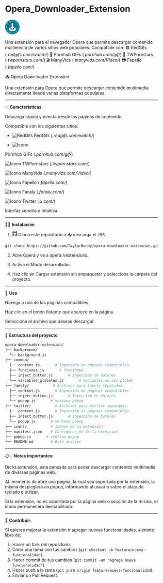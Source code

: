# Opera_Downloader_Extension
![Icon](icons/download48.png)

Una extensión para el navegador Opera que permite descargar contenido multimedia de varios sitios web populares. Compatible con:  🟥 RedGifs (*.redgifs.com/watch/*)  🔞 Pornhub GIFs (*.pornhub.com/gif/*)  🌟 TWPornstars (*.twpornstars.com/*)  🎬 ManyVids (*.manyvids.com/Video/*)  📷 Fapello (*.fapello.com/*)

📥 Opera Downloader Extension

Una extensión para Opera que permite descargar contenido multimedia directamente desde varias plataformas populares.

---

✨ **Características**

Descarga rápida y directa desde las páginas de contenido.

Compatible con los siguientes sitios:
<!-- Template logos -->
<!-- <img src="" alt="Icono" width="20" height="20"> -->
<!-- 🟥 RedGifs (*.redgifs.com/watch/*) -->
- <img src="https://www.redgifs.com/favicon-32x32.png" alt="RedGifs" width="20"> RedGifs (*.redgifs.com/watch/*)

<!-- 🔞 Pornhub GIFs (*.pornhub.com/gif/*) -->
- <img src="https://es.pornhub.com/favicon.ico" alt="Icono" width="20" height="20">
Pornhub GIFs (*.pornhub.com/gif/*)

<!-- 🌟 TWPornstars (*.twpornstars.com/*) -->
<img src="https://www.twpornstars.com/favicon.ico" alt="Icono" width="20" height="20"> TWPornstars (*.twpornstars.com/*)

<!-- 🎬 ManyVids (*.manyvids.com/Video/*) -->
<img src="https://logos.manyvids.com/icon_public/favicon-16x16.png?v=4" alt="Icono" width="20" height="20"> ManyVids (*.manyvids.com/Video/*)

<!-- 📷 Fapello (*.fapello.com/*) -->
<img src="https://fapello.com/assets/favicon/favicon.ico" alt="Icono" width="20" height="20"> Fapello (*.fapello.com/*)

<img src="https://fansly.com/assets/images/icons/favicon.ico?v=12" alt="Icono" width="20" height="20"> Fansly (*.fansly.com/*)

<!-- ![Icon](https://abs.twimg.com/responsive-web/client-web/icon-default.522d363a.png) Twitter (*.x.com/*) -->
<img src="https://abs.twimg.com/responsive-web/client-web/icon-default.522d363a.png" alt="Icono" width="20" height="20"> Twitter (*.x.com/*)

Interfaz sencilla e intuitiva.

---

👨‍🔧 **Instalación**

1. ![Icon](icons/github.webp) Clona este repositorio o 📥 descarga el ZIP:
```bash
git clone https://github.com/TaylorBundy/opera-downloader-extension.git
```
2. Abre Opera y ve a opera://extensions.

3. Activa el Modo desarrollador.

4. Haz clic en Cargar extensión sin empaquetar y selecciona la carpeta del proyecto.

---

🚀 **Uso**

Navega a una de las páginas compatibles.

Haz clic en el botón flotante que aparece en la página.

Selecciona el archivo que deseas descargar.

---

📂 **Estructura del proyecto**
```bash 
opera-downloader-extension/
├── background/
  └── background.js
├── common/
  ├── content.js       # Inyección en páginas compatibles
  ├── funciones.js       # funciones
  ├── inject_button.js       # Inyección de botones
  └── variables_globales.js       # Variables de uso global
├── fansly/           # Archivos para fansly separados.
  ├── content.js       # Inyección en páginas compatibles
  ├── inject_button.js       # Inyección de botones
  └── popup.js       # ventana popup
├── twitter/           # Archivos para twitter separados.
  ├── content.js       # Inyección en páginas compatibles
  ├── inject_button.js       # Inyección de botones
  └── popup.js       # ventana popup
├── icons/           # Iconos de la extensión
├── manifest.json    # Configuración de la extensión
├── popup.js       # ventana popup
└── README.md        # Este archivo
```
---

📋💡 **Notas importantes:**

Dicha extensión, esta pensada para poder descargar contenido multimedia de diversas paginas web.

AL momento de abrir una página, la cual sea soportada por la extensión, la misma despleglará un popup, informando al usuario sobre el atajo de teclado a utilizar.

Si la extensión, no es soportada por la página web o sección de la misma, el icono permanecera deshabilitado.

---

🔹 **Contribuir:**

Si quieres mejorar la extensión o agregar nuevas funcionalidades, siéntete libre de:

1. Hacer un fork del repositorio.
2. Crear una rama con tus cambios (`git checkout -b feature/nueva-funcionalidad`).
3. Hacer commit de tus cambios (`git commit -am 'Agrega nueva funcionalidad'`).
4. Hacer push a la rama (`git push origin feature/nueva-funcionalidad`).
5. Enviar un Pull Request.
